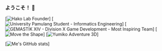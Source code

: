 ### ようこそ！ 👋
[![Hako Lab Founder](https://hako-lab-dev.blogspot.com)]
[![University Pamulang Student - Informatics Engineering](https://informatika.unpam.ac.id)]
[![GEMASTIK XIV - Division X Game Development - Most Inspiring Team](https://informatika.unpam.ac.id/berita/detail/universitas-pamulang-meraih-most-inspiring-team-pada-gemastik-xiv)]
[![Move the Shape](https://play.google.com/store/apps/details?id=com.HakoLab.MovetheShape)]
[![Yumiko Adventure 3D](https://play.google.com/store/apps/details?id=com.HakoLab.YumikoAdventure3D)]

[![Me's GitHub stats](https://github-readme-stats.vercel.app/api?username=hako-975&theme=github_dark)]

<!--
**hako-975/hako-975** is a ✨ _special_ ✨ repository because its `README.md` (this file) appears on your GitHub profile.

Here are some ideas to get you started:

- 🔭 I’m currently working on ...
- 🌱 I’m currently learning ...
- 👯 I’m looking to collaborate on ...
- 🤔 I’m looking for help with ...
- 💬 Ask me about ...
- 📫 How to reach me: ...
- 😄 Pronouns: ...
- ⚡ Fun fact: ...
-->
